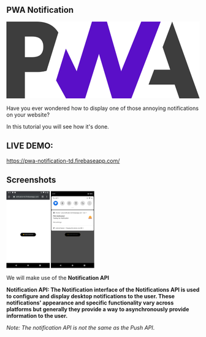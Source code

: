 ## PWA Notification

<img src="./assets/pwa-logo.png" height="200px"/>

Have you ever wondered how to display one of those annoying notifications on your website?

In this tutorial you will see how it's done.

## LIVE DEMO:

https://pwa-notification-td.firebaseapp.com/

## Screenshots

<img src="./assets/pwa-sc1.png" height="200px"/>
<img src="./assets/pwa-sc2.png" height="200px"/>

We will make use of the <strong>Notification API</strong>

<strong>Notification API: The Notification interface of the Notifications API is used to configure and display desktop notifications to the user. These notifications' appearance and specific functionality vary across platforms but generally they provide a way to asynchronously provide information to the user.</strong>

<i>Note: The notification API is not the same as the Push API</i>.
